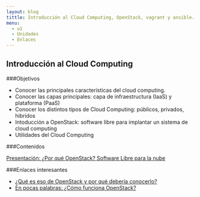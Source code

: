 ```yaml
---
layout: blog
tittle: Introducción al Cloud Computing, OpenStack, vagrant y ansible. 
menu:
  - u1
  - Unidades
  - Enlaces
---
```

## Introducción al Cloud Computing

###Objetivos
* Conocer las principales características del cloud computing.
* Conocer las capas principales: capa de infraestructura (IaaS) y plataforma (PaaS)
* Conocer los distintos tipos de Cloud Computing: públicos, privados, hibridos
* Intoducción a OpenStack: software libre para implantar un sistema de cloud computing
* Utilidades del Cloud Computing 

###Contenidos

[Presentación: ¿Por qué OpenStack? Software Libre para la nube](presentacion)

###Enlaces interesantes

* [¿Qué es eso de OpenStack y por qué debería conocerlo?](http://albertomolina.wordpress.com/2013/11/25/que-es-eso-de-openstack-y-por-que-deberia-conocerlo/)
* [En pocas palabras: ¿Cómo funciona OpenStack?](http://vmartinezdelacruz.com/en-pocas-palabras-como-funciona-openstack/)


